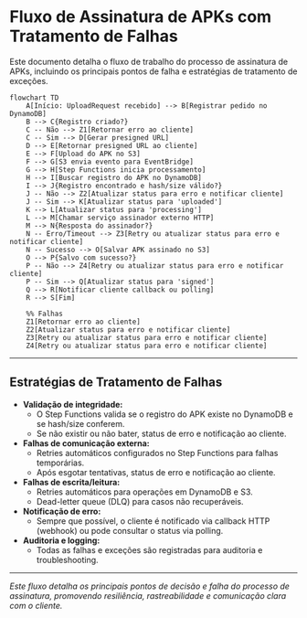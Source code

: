 # Fluxo de Assinatura de APKs com Tratamento de Falhas

Este documento detalha o fluxo de trabalho do processo de assinatura de APKs, incluindo os principais pontos de falha e estratégias de tratamento de exceções.

```mermaid
flowchart TD
    A[Início: UploadRequest recebido] --> B[Registrar pedido no DynamoDB]
    B --> C{Registro criado?}
    C -- Não --> Z1[Retornar erro ao cliente]
    C -- Sim --> D[Gerar presigned URL]
    D --> E[Retornar presigned URL ao cliente]
    E --> F[Upload do APK no S3]
    F --> G[S3 envia evento para EventBridge]
    G --> H[Step Functions inicia processamento]
    H --> I[Buscar registro do APK no DynamoDB]
    I --> J{Registro encontrado e hash/size válido?}
    J -- Não --> Z2[Atualizar status para erro e notificar cliente]
    J -- Sim --> K[Atualizar status para 'uploaded']
    K --> L[Atualizar status para 'processing']
    L --> M[Chamar serviço assinador externo HTTP]
    M --> N{Resposta do assinador?}
    N -- Erro/Timeout --> Z3[Retry ou atualizar status para erro e notificar cliente]
    N -- Sucesso --> O[Salvar APK assinado no S3]
    O --> P{Salvo com sucesso?}
    P -- Não --> Z4[Retry ou atualizar status para erro e notificar cliente]
    P -- Sim --> Q[Atualizar status para 'signed']
    Q --> R[Notificar cliente callback ou polling]
    R --> S[Fim]

    %% Falhas
    Z1[Retornar erro ao cliente]
    Z2[Atualizar status para erro e notificar cliente]
    Z3[Retry ou atualizar status para erro e notificar cliente]
    Z4[Retry ou atualizar status para erro e notificar cliente]
```

---

## Estratégias de Tratamento de Falhas

- **Validação de integridade:**
  - O Step Functions valida se o registro do APK existe no DynamoDB e se hash/size conferem.
  - Se não existir ou não bater, status de erro e notificação ao cliente.
- **Falhas de comunicação externa:**
  - Retries automáticos configurados no Step Functions para falhas temporárias.
  - Após esgotar tentativas, status de erro e notificação ao cliente.
- **Falhas de escrita/leitura:**
  - Retries automáticos para operações em DynamoDB e S3.
  - Dead-letter queue (DLQ) para casos não recuperáveis.
- **Notificação de erro:**
  - Sempre que possível, o cliente é notificado via callback HTTP (webhook) ou pode consultar o status via polling.
- **Auditoria e logging:**
  - Todas as falhas e exceções são registradas para auditoria e troubleshooting.

---

*Este fluxo detalha os principais pontos de decisão e falha do processo de assinatura, promovendo resiliência, rastreabilidade e comunicação clara com o cliente.*

